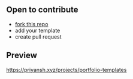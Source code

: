 ## Open to contribute 
- [fork this repo](https://github.com/priyanshprajapat/portfolio-templates/fork)
-  add your template
- create pull request 


## Preview
 https://priyansh.xyz/projects/portfolio-templates
